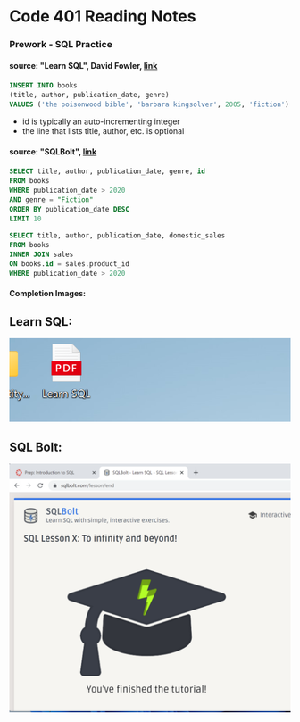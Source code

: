 # Code 401 Reading Notes 
### Prework - SQL Practice 

####  source: "Learn SQL", David Fowler, [link](https://landing.chartio.com/download-learn-sql)

```sql 
INSERT INTO books 
(title, author, publication_date, genre)
VALUES ('the poisonwood bible', 'barbara kingsolver', 2005, 'fiction')
```
- id is typically an auto-incrementing integer  
- the line that lists title, author, etc. is optional 

#### source: "SQLBolt", [link](https://sqlbolt.com/)

```sql
SELECT title, author, publication_date, genre, id
FROM books
WHERE publication_date > 2020
AND genre = "Fiction" 
ORDER BY publication_date DESC 
LIMIT 10 
```

```sql 
SELECT title, author, publication_date, domestic_sales
FROM books
INNER JOIN sales
ON books.id = sales.product_id
WHERE publication_date > 2020
```

#### Completion Images: 
## Learn SQL: 
![learn sql ebook](./static/learn-sql-ebook.png)

## SQL Bolt: 
![sql bolt](./static/sql-bolt.png)